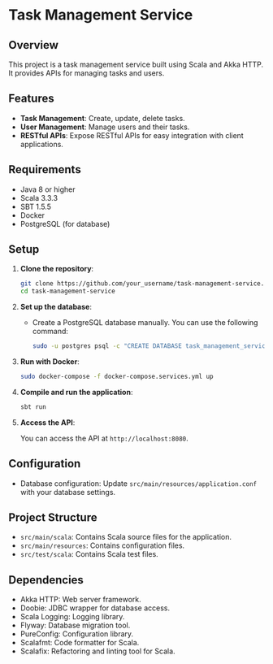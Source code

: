 # Task Management Service

## Overview

This project is a task management service built using Scala and Akka HTTP. It provides APIs for managing tasks and users.

## Features

- **Task Management**: Create, update, delete tasks.
- **User Management**: Manage users and their tasks.
- **RESTful APIs**: Expose RESTful APIs for easy integration with client applications.

## Requirements

- Java 8 or higher
- Scala 3.3.3
- SBT 1.5.5
- Docker
- PostgreSQL (for database)

## Setup

1. **Clone the repository**:

   ```bash
   git clone https://github.com/your_username/task-management-service.git
   cd task-management-service
   ```

2. **Set up the database**:

    - Create a PostgreSQL database manually. You can use the following command:

      ```bash
      sudo -u postgres psql -c "CREATE DATABASE task_management_service;"
      ```

3. **Run with Docker**:

   ```bash
   sudo docker-compose -f docker-compose.services.yml up
   ```

4. **Compile and run the application**:

   ```bash
   sbt run
   ```

5. **Access the API**:

   You can access the API at `http://localhost:8080`.

## Configuration

- Database configuration: Update `src/main/resources/application.conf` with your database settings.

## Project Structure

- `src/main/scala`: Contains Scala source files for the application.
- `src/main/resources`: Contains configuration files.
- `src/test/scala`: Contains Scala test files.

## Dependencies

- Akka HTTP: Web server framework.
- Doobie: JDBC wrapper for database access.
- Scala Logging: Logging library.
- Flyway: Database migration tool.
- PureConfig: Configuration library.
- Scalafmt: Code formatter for Scala.
- Scalafix: Refactoring and linting tool for Scala.

